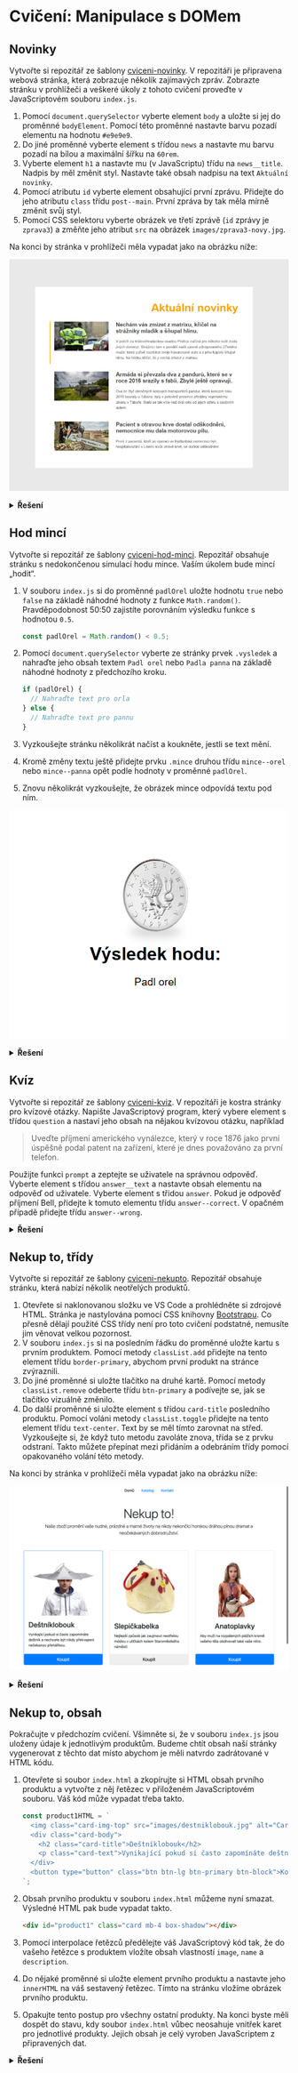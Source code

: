 # Cvičení: Manipulace s DOMem
## Novinky

Vytvořte si repozitář ze šablony [cviceni-novinky](https://github.com/aellopos/ukol-novinky). V repozitáři je připravena webová stránka, která zobrazuje několik zajímavých zpráv. Zobrazte stránku v prohlížeči a veškeré úkoly z tohoto cvičení proveďte v JavaScriptovém souboru `index.js`.

1. Pomocí `document.querySelector` vyberte element `body` a uložte si jej do proměnné `bodyElement`. Pomocí této proměnné nastavte barvu pozadí elementu na hodnotu `#e9e9e9`.
1. Do jiné proměnné vyberte element s třídou `news` a nastavte mu barvu pozadí na bílou a maximální šířku na `60rem`.
1. Vyberte element `h1` a nastavte mu (v JavaScriptu) třídu na `news__title`. Nadpis by měl změnit styl. Nastavte také obsah nadpisu na text `Aktuální novinky`.
1. Pomocí atributu `id` vyberte element obsahující první zprávu. Přidejte do jeho atributu `class` třídu `post--main`. První zpráva by tak měla mírně změnit svůj styl.
1. Pomocí CSS selektoru vyberte obrázek ve třetí zprávě (`id` zprávy je `zprava3`) a změňte jeho atribut `src` na obrázek `images/zprava3-novy.jpg`.

Na konci by stránka v prohlížeči měla vypadat jako na obrázku níže:

![novinky](../images/screen-novinky.png)

<details>
<summary><b>Řešení</b></summary>

Tady zatím nic není :)

</details>

## Hod mincí

Vytvořte si repozitář ze šablony [cviceni-hod-minci](https://github.com/aellopos/cviceni-hod-minci). Repozitář obsahuje stránku s nedokončenou simulací hodu mince. Vaším úkolem bude mincí „hodit“.

1. V souboru `index.js` si do proměnné `padlOrel` uložte hodnotu `true` nebo `false` na základě náhodné hodnoty z funkce `Math.random()`. Pravděpodobnost 50:50 zajistíte porovnáním výsledku funkce s hodnotou `0.5`.

   ```js
   const padlOrel = Math.random() < 0.5;
   ```

1. Pomocí `document.querySelector` vyberte ze stránky prvek `.vysledek` a nahraďte jeho obsah textem `Padl orel` nebo `Padla panna` na základě náhodné hodnoty z předchozího kroku.

   ```js
   if (padlOrel) {
     // Nahraďte text pro orla
   } else {
     // Nahraďte text pro pannu
   }
   ```

1. Vyzkoušejte stránku několikrát načíst a koukněte, jestli se text mění.
1. Kromě změny textu ještě přidejte prvku `.mince` druhou třídu `mince--orel` nebo `mince--panna` opět podle hodnoty v proměnné `padlOrel`.
1. Znovu několikrát vyzkoušejte, že obrázek mince odpovídá textu pod ním.

![hod](../images/hod.gif)


<details>
<summary><b>Řešení</b></summary>

Tady zatím nic není :)

</details>

## Kvíz

Vytvořte si repozitář ze šablony [cviceni-kviz](https://github.com/aellopos/cviceni-kviz). V repozitáři je kostra stránky pro kvízové otázky. Napište JavaScriptový program, který vybere element s třídou `question` a nastaví jeho obsah na nějakou kvízovou otázku, například

> Uveďte příjmení amerického vynálezce, který v roce 1876 jako první úspěšně podal patent na zařízení, které je dnes považováno za první telefon.

Použijte funkci `prompt` a zeptejte se uživatele na správnou odpověď. Vyberte element s třídou `answer__text` a nastavte obsah elementu na odpověď od uživatele. Vyberte element s třidou `answer`. Pokud je odpověď příjmení Bell, přidejte k tomuto elementu třídu `answer--correct`. V opačném případě přidejte třídu `answer--wrong`.

<details>
<summary><b>Řešení</b></summary>


Tady zatím nic není :)

</details>

## Nekup to, třídy

Vytvořte si repozitář ze šablony [cviceni-nekupto](https://github.com/aellopos/cviceni-nekupto). Repozitář obsahuje stránku, která nabízí několik neotřelých produktů.

1. Otevřete si naklonovanou složku ve VS Code a prohlédněte si zdrojové HTML. Stránka je nastylována pomocí CSS knihovny [Bootstrapu](https://getbootstrap.com). Co přesně dělají použité CSS třídy není pro toto cvičení podstatné, nemusíte jim věnovat velkou pozornost.
1. V souboru `index.js` si na posledním řádku do proměnné uložte kartu s prvním produktem. Pomocí metody `classList.add` přidejte na tento element třídu `border-primary`, abychom první produkt na stránce zvýraznili.
1. Do jiné proměnné si uložte tlačítko na druhé kartě. Pomocí metody `classList.remove` odeberte třídu `btn-primary` a podívejte se, jak se tlačítko vizuálně změnilo.
1. Do další proměnné si uložte element s třídou `card-title` posledního produktu. Pomocí voláni metody `classList.toggle` přidejte na tento element třídu `text-center`. Text by se měl tímto zarovnat na střed. Vyzkoušejte si, že když tuto metodu zavoláte znova, třída se z prvku odstraní. Takto můžete přepínat mezi přidáním a odebráním třídy pomocí opakovaného volání této metody.

Na konci by stránka v prohlížeči měla vypadat jako na obrázku níže:

![nekup to](../images/screen-nekupto.png)

<details>
<summary><b>Řešení</b></summary>

Tady zatím nic není :)

</details>

## Nekup to, obsah

Pokračujte v předchozím cvičení. Všimněte si, že v souboru `index.js` jsou uloženy údaje k jednotlivým produktům. Budeme chtít obsah naší stránky vygenerovat z těchto dat místo abychom je měli natvrdo zadrátované v HTML kódu.

1. Otevřete si soubor `index.html` a zkopírujte si HTML obsah prvního produktu a vytvořte z něj řetězec v přiloženém JavaScriptovém souboru. Váš kód může vypadat třeba takto.

   ```js
   const product1HTML = `
     <img class="card-img-top" src="images/destniklobouk.jpg" alt="Card image cap">
     <div class="card-body">
       <h2 class="card-title">Deštníklobouk</h2>
       <p class="card-text">Vynikající pokud si často zapomínáte deštník a nechcete být nikdy překvapeni nečekanou přeháňkou.</p>
     </div>
     <button type="button" class="btn btn-lg btn-primary btn-block">Koupit</button>
   `;
   ```

1. Obsah prvního produktu v souboru `index.html` můžeme nyní smazat. Výsledné HTML pak bude vypadat takto.
   ```html
   <div id="product1" class="card mb-4 box-shadow"></div>
   ```
1. Pomocí interpolace řetězců předělejte váš JavaScriptový kód tak, že do vašeho řetězce s produktem vložíte obsah vlastností `image`, `name` a `description`.
1. Do nějaké proměnné si uložte element prvního produktu a nastavte jeho `innerHTML` na váš sestavený řetězec. Tímto na stránku vložíme obrázek prvního produktu.
1. Opakujte tento postup pro všechny ostatní produkty. Na konci byste měli dospět do stavu, kdy soubor `index.html` vůbec neosahuje vnitřek karet pro jednotlivé produkty. Jejich obsah je celý vyroben JavaScriptem z připravených dat.

<details>
<summary><b>Řešení</b></summary>

Tady zatím nic není :)

</details>